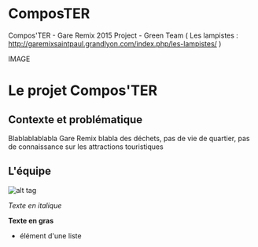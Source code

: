 # ComposTER
Compos'TER - Gare Remix 2015 Project - Green Team ( Les lampistes : http://garemixsaintpaul.grandlyon.com/index.php/les-lampistes/ )


IMAGE


Le projet Compos'TER
==============

Contexte et problématique
--------------
Blablablablabla  Gare Remix
blabla des déchets, pas de vie de quartier, pas de connaissance sur les attractions touristiques


L'équipe
--------------
![alt tag](https://github.com/etangerine/ComposTER/tree/master/images/team.jpg)


*Texte en italique*

**Texte en gras**

- élément d'une liste

